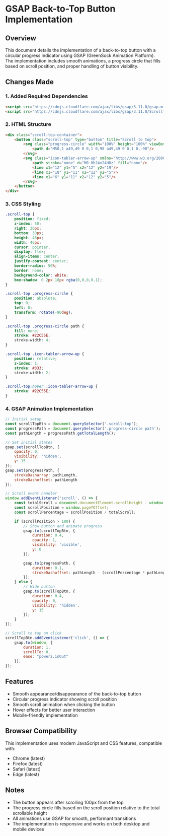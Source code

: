 # GSAP Back-to-Top Button Implementation

## Overview
This document details the implementation of a back-to-top button with a circular progress indicator using GSAP (GreenSock Animation Platform). The implementation includes smooth animations, a progress circle that fills based on scroll position, and proper handling of button visibility.

## Changes Made

### 1. Added Required Dependencies
```html
<script src="https://cdnjs.cloudflare.com/ajax/libs/gsap/3.11.0/gsap.min.js"></script>
<script src="https://cdnjs.cloudflare.com/ajax/libs/gsap/3.11.0/ScrollToPlugin.min.js"></script>
```

### 2. HTML Structure
```html
<div class="scroll-top-container">
    <button class="scroll-top" type="button" title="Scroll to top">
        <svg class="progress-circle" width="100%" height="100%" viewBox="-1 -1 102 102">
            <path d="M50,1 a49,49 0 0,1 0,98 a49,49 0 0,1 0,-98"/>
        </svg>
        <svg class="icon-tabler-arrow-up" xmlns="http://www.w3.org/2000/svg" width="32" height="32" viewBox="0 0 24 24" stroke-width="1.5">
            <path stroke="none" d="M0 0h24v24H0z" fill="none"/>
            <line x1="12" y1="5" x2="12" y2="19"/>
            <line x1="18" y1="11" x2="12" y2="5"/>
            <line x1="6" y1="11" x2="12" y2="5"/>
        </svg>
    </button>
</div>
```

### 3. CSS Styling
```css
.scroll-top {
    position: fixed;
    z-index: 50;
    right: 30px;
    bottom: 30px;
    height: 46px;
    width: 46px;
    cursor: pointer;
    display: flex;
    align-items: center;
    justify-content: center;
    border-radius: 50%;
    border: none;
    background-color: white;
    box-shadow: 0 2px 10px rgba(0,0,0,0.1);
}

.scroll-top .progress-circle {
    position: absolute;
    top: 0;
    left: 0;
    transform: rotate(-90deg);
}

.scroll-top .progress-circle path {
    fill: none;
    stroke: #22C55E;
    stroke-width: 4;
}

.scroll-top .icon-tabler-arrow-up {
    position: relative;
    z-index: 1;
    stroke: #333;
    stroke-width: 2;
}

.scroll-top:hover .icon-tabler-arrow-up {
    stroke: #22C55E;
}
```

### 4. GSAP Animation Implementation
```javascript
// Initial setup
const scrollTopBtn = document.querySelector('.scroll-top');
const progressPath = document.querySelector('.progress-circle path');
const pathLength = progressPath.getTotalLength();

// Set initial states
gsap.set(scrollTopBtn, { 
    opacity: 0,
    visibility: 'hidden',
    y: 15
});
gsap.set(progressPath, {
    strokeDasharray: pathLength,
    strokeDashoffset: pathLength
});

// Scroll event handler
window.addEventListener('scroll', () => {
    const totalScroll = document.documentElement.scrollHeight - window.innerHeight;
    const scrollPosition = window.pageYOffset;
    const scrollPercentage = scrollPosition / totalScroll;

    if (scrollPosition > 100) {
        // Show button and animate progress
        gsap.to(scrollTopBtn, {
            duration: 0.4,
            opacity: 1,
            visibility: 'visible',
            y: 0
        });

        gsap.to(progressPath, {
            duration: 0.1,
            strokeDashoffset: pathLength - (scrollPercentage * pathLength)
        });
    } else {
        // Hide button
        gsap.to(scrollTopBtn, {
            duration: 0.4,
            opacity: 0,
            visibility: 'hidden',
            y: 15
        });
    }
});

// Scroll to top on click
scrollTopBtn.addEventListener('click', () => {
    gsap.to(window, {
        duration: 1,
        scrollTo: 0,
        ease: "power2.inOut"
    });
});
```

## Features
- Smooth appearance/disappearance of the back-to-top button
- Circular progress indicator showing scroll position
- Smooth scroll animation when clicking the button
- Hover effects for better user interaction
- Mobile-friendly implementation

## Browser Compatibility
This implementation uses modern JavaScript and CSS features, compatible with:
- Chrome (latest)
- Firefox (latest)
- Safari (latest)
- Edge (latest)

## Notes
- The button appears after scrolling 100px from the top
- The progress circle fills based on the scroll position relative to the total scrollable height
- All animations use GSAP for smooth, performant transitions
- The implementation is responsive and works on both desktop and mobile devices
